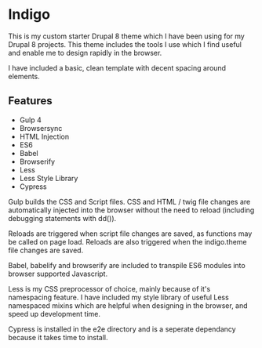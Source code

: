 # Indigo

This is my custom starter Drupal 8 theme which I have been using for my Drupal 8 projects. This theme includes the
tools I use which I find useful and enable me to design rapidly in the browser.

I have included a basic, clean template with decent spacing around elements.

## Features

- Gulp 4
- Browsersync
- HTML Injection
- ES6
- Babel
- Browserify
- Less
- Less Style Library
- Cypress

Gulp builds the CSS and Script files. CSS and HTML / twig file changes are automatically injected into the browser
without the need to reload (including debugging statements with dd()).

Reloads are triggered when script file changes are saved, as functions may be called on page load. Reloads are also
triggered when the indigo.theme file changes are saved.

Babel, babelify and browserify are included to transpile ES6 modules into browser supported Javascript.

Less is my CSS preprocessor of choice, mainly because of it's namespacing feature. I have included my style library of
useful Less namespaced mixins which are helpful when designing in the browser, and speed up development time.

Cypress is installed in the e2e directory and is a seperate dependancy because it takes time to install.
